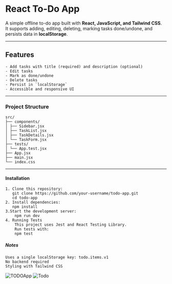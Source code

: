 # React To-Do App

A simple offline to-do app built with **React, JavaScript, and Tailwind CSS**.  
It supports adding, editing, deleting, marking tasks done/undone, and persists data in **localStorage**.


---

##  Features
    - Add tasks with title (required) and description (optional)
    - Edit tasks
    - Mark as done/undone
    - Delete tasks
    - Persist in `localStorage`
    - Accessible and responsive UI

---

###  Project Structure
    src/
    ├── components/
    │ ├── Sidebar.jsx
    │ ├── TaskList.jsx
    │ ├── TaskDetails.jsx
    │ └── TaskForm.jsx
    ├── tests/
    │ └── App.test.jsx
    ├── App.jsx
    ├── main.jsx
    └── index.css

---

####  Installation

    1. Clone this repository:
       git clone https://github.com/your-username/todo-app.git
       cd todo-app
    2. Install dependencies:
       npm install
    3.Start the development server:
        npm run dev
    4. Running Tests
        This project uses Jest and React Testing Library.
        Run tests with:
        npm test
   
##### Notes
    Uses a single localStorage key: todo.items.v1
    No backend required
    Styling with Tailwind CSS
![TODOApp](https://github.com/user-attachments/assets/3a406b56-15f9-49af-a9ce-0213a33dbece)
![Todo](https://github.com/user-attachments/assets/efe99150-5476-42c6-8d13-eca30018715b)


